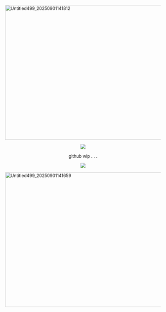 <img width="1474" height="436" alt="Untitled499_20250901141812" src="https://github.com/user-attachments/assets/4ac5f2d5-ac22-4df5-b093-f83f96683727" />

<p align="center">
<img src="https://github.com/user-attachments/assets/85fb82c5-54bf-4754-8529-6327a7031306" />
</p>
<p align="center">
  github wip . . .
</p>
<p align="center">
  <img src="https://komarev.com/ghpvc/?username=EmpyreanReflections&color=eaa981&style=plastic&label=&nbsp♡&nbsp" />
</p>

<img width="1474" height="436" alt="Untitled499_20250901141659" src="https://github.com/user-attachments/assets/94c68392-cef5-46ac-ba04-733b4c01a068" />
